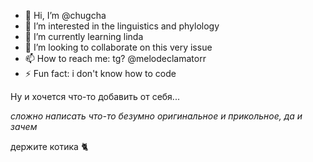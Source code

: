 - 👋 Hi, I’m @chugcha
- 👀 I’m interested in the linguistics and phylology
- 🌱 I’m currently learning linda
- 💞️ I’m looking to collaborate on this very issue
- 📫 How to reach me: tg? @melodeclamatorr
- ⚡ Fun fact: i don't know how to code

Ну и хочется что-то добавить от себя...

*сложно написать что-то безумно оригинальное и прикольное, да и зачем*

держите котика
🐈
<!---
chugcha/chugcha is a ✨ special ✨ repository because its `README.md` (this file) appears on your GitHub profile.
You can click the Preview link to take a look at your changes.
--->
